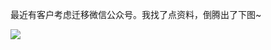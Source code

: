 最近有客户考虑迁移微信公众号。我找了点资料，倒腾出了下图~

![](https://upload-images.jianshu.io/upload_images/16777-a56835e13b89427c.png?imageMogr2/auto-orient/strip%7CimageView2/2/w/1240)
